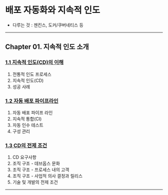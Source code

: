 
# 배포 자동화와 지속적 인도

- 다루는 것 : 젠킨스, 도커/쿠버네티스 등

---

## Chapter 01. 지속적 인도 소개

### <a href="Chapter 01. 지속적 인도 소개/1.1 지속적 인도(CD)의 이해.md" target="_blank">1.1 지속적 인도(CD)의 이해</a>
1) 전통적 인도 프로세스
2) 지속적 인도(CD)
3) 성공 사례

### <a href="Chapter 01. 지속적 인도 소개/1.2 자동 배포 파이프라인.md" target="_blank">1.2 자동 배포 파이프라인</a>
1) 자동 배포 파이프 라인
2) 지속적 통합(CI)
3) 자동 인수 테스트
4) 구성 관리


### <a href="Chapter 01. 지속적 인도 소개/1.3 CD의 전제 조건.md" target="_blank">1.3 CD의 전제 조건</a>
1) CD 요구사항
2) 조직 구조 - 데브옵스 문화
3) 조직 구조 - 프로세스 내의 고객
4) 조직 구조 - 사업적 의사 결정과 릴리스
5) 기술 및 개발의 전제 조건

---

